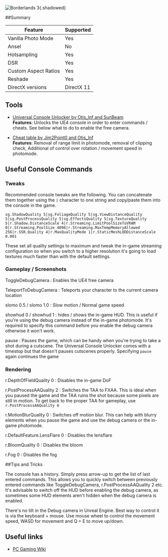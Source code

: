 ![Borderlands 3](Images\borderlands3_header.jpg "Shot by Otis_Inf"){.shadowed}

##Summary

Feature | Supported
--|--
Vanilla Photo Mode | Yes
Ansel | No
Hotsampling | Yes
DSR | Yes
Custom Aspect Ratios | Yes
Reshade | Yes
DirectX versions | DirectX 11
 
## Tools

* [Universal Console Unlocker by Otis_Inf and SunBeam](..\GeneralGuides\universal_ue4_consoleunlocker.htm)  
**Features**: Unlocks the UE4 console in order to enter commands / cheats. See below what to do to enable
the free camera.

* [Cheat table by Jim2Point0 and Otis_Inf](..\CheatTables\Borderlands3_pm.CT)  
**Features**: Removal of range limit in photomode, removal of clipping check, Additional of control over rotation / movement speed
in photomode.

## Useful Console Commands

### Tweaks
Recommended console tweaks are the following. You can concatenate them together using the `|` character to one string and
copy/paste them into the console in the game. 

```
sg.ShadowQuality 5|sg.FoliageQuality 5|sg.ViewDistanceQuality 5|sg.PostProcessQuality 5|sg.EffectsQuality 5|sg.TextureQuality 5|r.Shadow.DistanceScale 4|r.Streaming.LimitPoolSizeToVRAM 0|r.Streaming.PoolSize 4096|r.Streaming.MaxTempMemoryAllowed 256|r.SSR.Quality 4|r.MaxQualityMode 1|r.StaticMeshLODDistanceScale 0.001
```

These set all quality settings to maximum and tweak the in-game streaming configuration so when you switch to a higher resolution it's going to 
load textures much faster than with the default settings. 

### Gameplay / Screenshots

ToggleDebugCamera
:	Enables the UE4 free camera

TeleportToDebugCamera
:	Teleports your character to the current camera location  

slomo 0.5 / slomo 1.0
:	Slow motion / Normal game speed

showhud 0 / showhud 1
:	hides / shows the in-game HUD. This is useful if you're using the debug camera instead of the in-game photomode. It's required to specify this
command before you enable the debug camera otherwise it won't work. 

pause
:	Pauses the game, which can be handy when you're trying to take a shot during a cutscene. The Universal Console Unlocker comes with a timestop
but that doesn't pauses cutscenes properly. Specifying `pause` again continues the game

### Rendering

r.DepthOfFieldQuality 0
:	Disables the in-game DoF

r.PostProcessAAQuality 2
:	Switches the TAA to FXAA. This is ideal when you paused the game and the TAA ruins the shot because some pixels are still in motion.
To get back to the proper TAA for gameplay, use `r.PostProcessAAQuality 6`

r.MotionBlurQuality 0
:	Switches off motion blur. This can help with blurry elements when you pause the game and use the debug camera or the in-game photomode. 

r.DefaultFeature.LensFlare 0
:	Disables the lensflare

r.BloomQuality 0
:	Disables the bloom

r.Fog 0
:	Disables the fog

##Tips and Tricks

The console has a history. Simply press arrow-up to get the list of last entered commands. This allows you to quickly switch between previously entered
commands like ToggleDebugCamera, r.PostProcessAAQuality 2 etc. It's advisable to switch off the HUD before enabling the debug camera, as sometimes some HUD
elements aren't hidden when the debug camera is enabled. 

There's no tilt in the Debug camera in Unreal Engine. Best way to control it is via the keyboard + mouse. 
Use mouse wheel to control the movement speed, WASD for movement and Q + E to move up/down.

## Useful links

* [PC Gaming Wiki](https://www.pcgamingwiki.com/wiki/Borderlands_3)

